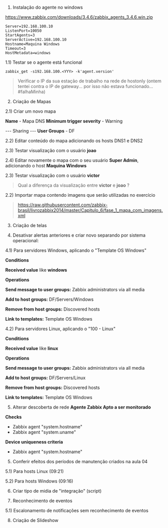 
1) Instalação do agente no windows

https://www.zabbix.com/downloads/3.4.6/zabbix_agents_3.4.6.win.zip
```
Server=192.168.100.10
ListenPort=10050
StartAgents=3
ServerActive=192.168.100.10
Hostname=Maquina Windows
Timeout=3 
HostMetadata=windows
```

1.1) Testar se o agente está funcional
```
zabbix_get -s192.168.100.<YYY> -k'agent.version'
```
> Verificar o IP da sua estação de trabalho na rede de hostonly (ontem tentei contra o IP de gateway... por isso não estava funcionado... #falhaMinha)

2) Criação de Mapas

2.1) Criar um novo mapa

**Name** - Mapa DNS
**Minimum trigger severity** - Warning

--- Sharing ---
**User Groups** - DF

2.2) Editar conteúdo do mapa adicionando os hosts DNS1 e DNS2

2.3) Testar visualização com o usuário **joao**

2.4) Editar novamente o mapa com o seu usuário **Super Admin**, adicionando o host **Maquina Windows**

2.3) Testar visualização com o usuário **victor**

> Qual a diferença da visualização entre **victor** e **joao** ?

2.2) Importar mapa contendo imagens que serão utilizadas no exercício
> https://raw.githubusercontent.com/zabbix-brasil/livrozabbix2014/master/Capitulo_6/fase_1_mapa_com_imagens.xml

3) Criação de telas


4) Desativar alertas anteriores e criar novo separando por sistema operacional:

4.1) Para servidores Windows, aplicando o "Template OS Windows"

**Conditions**

**Received value** like **windows**

**Operations**

**Send message to user groups:** Zabbix administrators via all media

**Add to host groups:** DF/Servers/Windows

**Remove from host groups:** Discovered hosts

**Link to templates:** Template OS Windows

4.2) Para servidores Linux, aplicando o "100 - Linux"

**Conditions**

**Received value** like **linux**

**Operations**

**Send message to user groups:** Zabbix administrators via all media

**Add to host groups:** DF/Servers/Linux

**Remove from host groups:** Discovered hosts

**Link to templates:** Template OS Windows

5) Alterar descoberta de rede **Agente Zabbix Apto a ser monitorado** 

**Checks**
* Zabbix agent "system.hostname"	
* Zabbix agent "system.uname"

**Device uniqueness criteria**
* Zabbix agent "system.hostname"

5) Conferir efeitos dos períodos de manutenção criados na aula 04

5.1) Para hosts Linux (09:21)

5.2) Para hosts Windows (09:16)

6) Criar tipo de midia de "integração" (script)

7) Reconhecimento de eventos

5.1) Escalonamento de notificações sem reconhecimento de eventos

8) Criação de Slideshow





